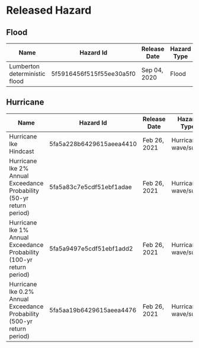 # Released Hazard
## Flood
| Name | Hazard Id | Release Date | Hazard Type |
| ------- | ---------- | ---------- | ---------- |
| Lumberton deterministic flood | 5f5916456f515f55ee30a5f0 | Sep 04, 2020 | Flood |

## Hurricane
| Name | Hazard Id | Release Date | Hazard Type |
| ------- | ---------- | ---------- | ---------- |
| Hurricane Ike Hindcast | 5fa5a228b6429615aeea4410 | Feb 26, 2021 | Hurricane wave/surge|
| Hurricane Ike 2% Annual Exceedance Probability (50-yr return period) | 5fa5a83c7e5cdf51ebf1adae | Feb 26, 2021 | Hurricane wave/surge|
| Hurricane Ike 1% Annual Exceedance Probability (100-yr return period) | 5fa5a9497e5cdf51ebf1add2 | Feb 26, 2021 | Hurricane wave/surge|
| Hurricane Ike 0.2% Annual Exceedance Probability (500-yr return period) | 5fa5aa19b6429615aeea4476 | Feb 26, 2021 | Hurricane wave/surge|
